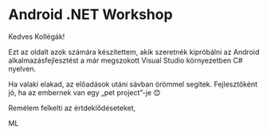 # Android .NET Workshop

Kedves Kollégák!

Ezt az oldalt azok számára készítettem, akik szeretnék kipróbálni az Android alkalmazásfejlesztést a már megszokott Visual Studio környezetben C# nyelven. 

Ha valaki elakad, az előadások utáni sávban örömmel segítek. Fejlesztőként jó, ha az embernek van egy „pet project”-je 😊

Remélem felkelti az értdeklődéseteket, 

ML